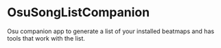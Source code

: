 # OsuSongListCompanion
Osu companion app to generate a list of your installed beatmaps and has tools that work with the list.
